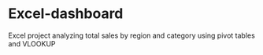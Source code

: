 # Excel-dashboard
Excel project analyzing total sales by region and category using pivot tables and VLOOKUP 

